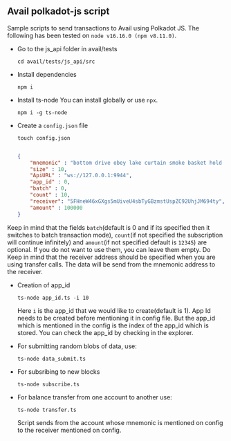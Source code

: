 ## Avail polkadot-js script
Sample scripts to send transactions to Avail using Polkadot JS. The following has been tested on `node v16.16.0 (npm v8.11.0)`. 

- Go to the js_api folder in avail/tests

    ```
    cd avail/tests/js_api/src
    ```

- Install dependencies 

    ```
    npm i
    ```

- Install ts-node
    You can install globally or use `npx`. 
    ```
    npm i -g ts-node
    ```
- Create a `config.json` file
    ```
    touch config.json
    ```

    ```json

    {
        "mnemonic" : "bottom drive obey lake curtain smoke basket hold race lonely fit walk//Alice",
        "size" : 10,
        "ApiURL" : "ws://127.0.0.1:9944",
        "app_id" : 0,
        "batch" : 0, 
        "count" : 10,
        "receiver": "5FHneW46xGXgs5mUiveU4sbTyGBzmstUspZC92UhjJM694ty",
        "amount" : 100000
    }
    ```
Keep in mind that the fields `batch`(default is 0 and if its specified then it switches to batch transaction mode), `count`(if not specified the subscription will continue infinitely) and `amount`(if not specified default is `12345`) are optional. If you do not want to use them, you can leave them empty.
Do Keep in mind that the receiver address should be specified when you are using transfer calls. The data will be send from the mnemonic address to the receiver. 



- Creation of app_id
    ```
    ts-node app_id.ts -i 10
    ```
    Here `i` is the app_id that we would like to create(default is 1). App Id needs to be created before mentioning it in config file. But the app_id which is mentioned in the config is the index of the app_id which is stored. You can check the app_id by checking in the explorer.
    
- For submitting random blobs of data, use:
    ``` 
    ts-node data_submit.ts
    ```

- For subsribing to new blocks
    ```
    ts-node subscribe.ts 
    ```

- For balance transfer from one account to another use: 

    ```
    ts-node transfer.ts
    ```
    Script sends from the account whose mnemonic is mentioned on config to the receiver mentioned on config. 
